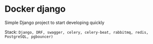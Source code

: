 # Docker django

Simple Django project to start developing quickly

Stack: `Django, DRF, swagger, celery, celery-beat, rabbitmq, redis, PostgreSQL, pgbouncer)`


